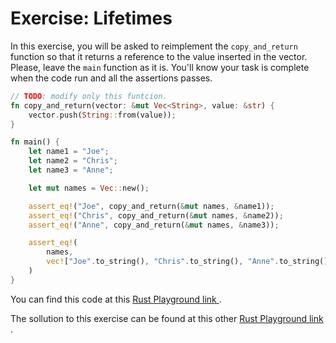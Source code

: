 # Exercise: Lifetimes

In this exercise, you will be asked to reimplement the `copy_and_return` function so that it returns
a reference to the value inserted in the vector. Please, leave the `main` function as it is. You'll
know your task is complete when the code run and all the assertions passes.

```rust
// TODO: modify only this funtcion.
fn copy_and_return(vector: &mut Vec<String>, value: &str) {
    vector.push(String::from(value));
}

fn main() {
    let name1 = "Joe";
    let name2 = "Chris";
    let name3 = "Anne";

    let mut names = Vec::new();

    assert_eq!("Joe", copy_and_return(&mut names, &name1));
    assert_eq!("Chris", copy_and_return(&mut names, &name2));
    assert_eq!("Anne", copy_and_return(&mut names, &name3));

    assert_eq!(
        names,
        vec!["Joe".to_string(), "Chris".to_string(), "Anne".to_string()]
    )
}
```

You can find this code at this [Rust Playground link
](https://play.rust-lang.org/?version=stable&mode=debug&edition=2018&gist=5fe3c3fa78b91d05c7dd5e6956ac3044).

The sollution to this exercise can be found at this other [Rust Playground link
](https://play.rust-lang.org/?version=stable&mode=debug&edition=2018&gist=a687fa389ffc14dedd80c0320e7ae8c9).
